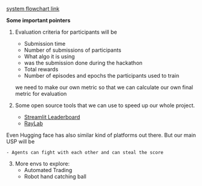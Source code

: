 [system flowchart link](https://lucid.app/lucidchart/15843269-48bd-408d-ad4d-6b31f68ee84e/edit?viewport_loc=-21%2C-107%2C1707%2C821%2C0_0&invitationId=inv_ba703012-848c-4b19-8085-d8b969506cf9)


**Some important pointers**

1. Evaluation criteria for participants will be 
    - Submission time 
    - Number of submissions of participants
    - What algo it is using 
    - was the submission done during the hackathon 
    - Total rewards 
    - Number of episodes and epochs the participants used to train 

    we need to make our own metric so that we can calculate our own final metric for evaluation

2. Some open source tools that we can use to speed up our whole project. 
    - [Streamlit Leaderboard](https://github.com/yairf11/streamlit-leaderboard)
    - [RayLab](https://github.com/0xangelo/raylab)

Even Hugging face has also similar kind of platforms out there. But our main USP will be 

    - Agents can fight with each other and can steal the score 
    
    
3. More envs to explore:
    - Automated Trading
    - Robot hand catching ball
